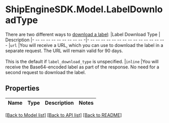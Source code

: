 # ShipEngineSDK.Model.LabelDownloadType
There are two different ways to [download a label](https://www.shipengine.com/docs/labels/downloading/):  |Label Download Type | Description |- -- -- -- -- -- -- -- -- -- -|- -- -- -- -- -- -- -- -- -- -- -- -- -- -- - |`url`               |You will receive a URL, which you can use to download the label in a separate request. The URL will remain valid for 90 days.<br><br>This is the default if `label_download_type` is unspecified. |`inline`            |You will receive the Base64-encoded label as part of the response. No need for a second request to download the label. 

## Properties

Name | Type | Description | Notes
------------ | ------------- | ------------- | -------------

[[Back to Model list]](../README.md#documentation-for-models) [[Back to API list]](../README.md#documentation-for-api-endpoints) [[Back to README]](../README.md)

